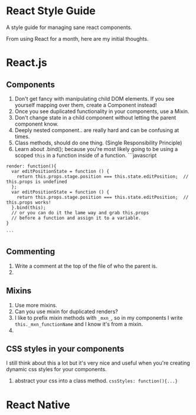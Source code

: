 # React Style Guide
A style guide for managing sane react components.

From using React for a month, here are my initial thoughts.

# React.js
## Components
  1. Don't get fancy with manipulating child DOM elements. If you see yourself mapping over them, create a Component instead!
  2. Once you see duplicated functionality in your components, use a Mixin.
  3. Don't change state in a child component without letting the parent component know.
  4. Deeply nested component.. are really hard and can be confusing at times.
  5. Class methods, should do one thing. (Single Responsibility Principle)
  6. Learn about .bind(); because you're most likely going to be using a scoped ```this``` in a function inside of a function. 
    ```javascript
    
    render: function(){
      var editPositionState = function () {
        return this.props.stage.position === this.state.editPosition;  // this.props is undefined
      };
      var editPositionState = function () {
        return this.props.stage.position === this.state.editPosition;  // this.props works!
      }.bind(this);
      // or you can do it the lame way and grab this.props
      // before a function and assign it to a variable.
    }

    ```
  
## Commenting
  1. Write a comment at the top of the file of who the parent is.
  2. 
  
## Mixins
  1. Use more mixins.
  2. Can you use mixin for duplicated renders?
  3. I like to prefix mixin methods with ```_mxn_```, so in my components I write ```this._mxn_functionName``` and I know it's from a mixin.
  4. 
  
## CSS styles in your components
  I still think about this a lot but it's very nice and useful when you're creating dynamic css styles for your components.
  1. abstract your css into a class method. ``` cssStyles: function(){...} ```

# React Native
